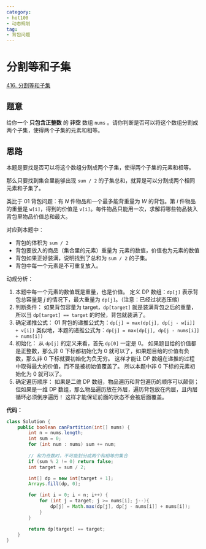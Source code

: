 ```yaml
---
category: 
- hot100
- 动态规划
tag: 
- 背包问题
---
```


# 分割等和子集

<!-- more -->

[416. 分割等和子集](https://leetcode.cn/problems/partition-equal-subset-sum/description/?envType=study-plan-v2&envId=top-100-liked)

## 题意

给你一个 **只包含正整数** 的 **非空** 数组 `nums` 。请你判断是否可以将这个数组分割成两个子集，使得两个子集的元素和相等。

## 思路

本题是要找是否可以将这个数组分割成两个子集，使得两个子集的元素和相等。

那么只要找到集合里能够出现 `sum / 2` 的子集总和，就算是可以分割成两个相同元素和子集了。

类比于 $01$ 背包问题：有 $N$ 件物品和一个最多能背重量为 $W$ 的背包。第 $i$ 件物品的重量是 `w[i]`，得到的价值是 `v[i]`。每件物品只能用一次，求解将哪些物品装入背包里物品价值总和最大。

对应到本题中：

- 背包的体积为 `sum / 2`
- 背包要放入的商品（集合里的元素）重量为 元素的数值，价值也为元素的数值
- 背包如果正好装满，说明找到了总和为 `sum / 2` 的子集。
- 背包中每一个元素是不可重复放入。

动规分析：

1. 本题中每一个元素的数值既是重量，也是价值。
   定义 DP 数组：`dp[j]` 表示背包总容量是 $j$ 的情况下，最大重量为 `dp[j]`。（注意：已经过状态压缩）
2. 判断条件：
   如果背包容量为 target，`dp[target]` 就是装满背包之后的重量，所以当 `dp[target] == target` 的时候，背包就装满了。
3. 确定递推公式：
   $01$ 背包的递推公式为：`dp[j] = max(dp[j], dp[j - w[i]] + v[i])`
   类似地，本题的递推公式为：`dp[j] = max(dp[j], dp[j - nums[i]] + nums[i])`
4. 初始化：
   从 `dp[j]` 的定义来看，首先 `dp[0]` 一定是 $0$。
   如果题目给的价值都是正整数，那么非 $0$ 下标都初始化为 $0$ 就可以了，如果题目给的价值有负数，那么非 $0$ 下标就要初始化为负无穷。
   这样才能让 DP 数组在递推的过程中取得最大的价值，而不是被初始值覆盖了。
   所以本题中非 $0$ 下标的元素初始化为 $0$ 就可以了。
5. 确定遍历顺序：
   如果是二维 DP 数组，物品遍历和背包遍历的顺序可以颠倒；
   但如果是一维 DP 数组，那么物品遍历放在外层，遍历背包放在内层，且内层循环必须倒序遍历！
   这样才能保证前面的状态不会被后面覆盖。

**代码：**

```java
class Solution {
    public boolean canPartition(int[] nums) {
        int n = nums.length;
        int sum = 0;
        for (int num : nums) sum += num;
        
        // 和为奇数时，不可能划分成两个和相等的集合
        if (sum % 2 != 0) return false;
        int target = sum / 2;

        int[] dp = new int[target + 1];
        Arrays.fill(dp, 0);

        for (int i = 0; i < n; i++) {
            for (int j = target; j >= nums[i]; j--){
                dp[j] = Math.max(dp[j], dp[j - nums[i]] + nums[i]);
            }
        }

        return dp[target] == target;
    }
}
```


